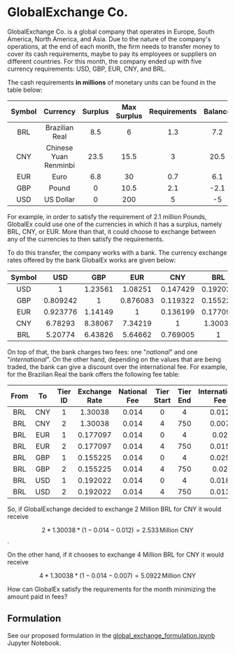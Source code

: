 # GlobalExchange Co.

GlobalExchange Co. is a global company that operates in Europe, South America, North America, and Asia. Due to the nature of the company's operations, at the end of each month, the firm needs to transfer money to cover its cash requirements, maybe to pay its employees or suppliers on different countries.
For this month, the company ended up with five currency requirements: USD, GBP, EUR, CNY, and BRL.

The cash requirements **in millions** of monetary units can be found in the table below:

| Symbol |       Currency        | Surplus | Max Surplus | Requirements | Balance |
| :----: | :-------------------: | :-----: | :---------: | :----------: | :-----: |
|  BRL   |    Brazilian Real     |   8.5   |      6      |     1.3      |   7.2   |
|  CNY   | Chinese Yuan Renminbi |  23.5   |    15.5     |      3       |  20.5   |
|  EUR   |         Euro          |   6.8   |     30      |     0.7      |   6.1   |
|  GBP   |         Pound         |    0    |    10.5     |     2.1      |  -2.1   |
|  USD   |       US Dollar       |    0    |     200     |      5       |   -5    |

For example, in order to satisfy the requirement of 2.1 million Pounds, GlobalEx could use one of the currencies in which it has a surplus, namely BRL, CNY, or EUR. More than that, it could choose to exchange between any of the currencies to then satisfy the requirements.

To do this transfer, the company works with a bank. The currency exchange rates offered by the bank GlobalEx works are given below:

| Symbol |   USD    |   GBP   |   EUR    |   CNY    |   BRL    |
| :----: | :------: | :-----: | :------: | :------: | :------: |
|  USD   |    1     | 1.23561 | 1.08251  | 0.147429 | 0.192022 |
|  GBP   | 0.809242 |    1    | 0.876083 | 0.119322 | 0.155225 |
|  EUR   | 0.923776 | 1.14149 |    1     | 0.136199 | 0.177097 |
|  CNY   | 6.78293  | 8.38067 | 7.34219  |    1     | 1.30038  |
|  BRL   | 5.20774  | 6.43826 | 5.64662  | 0.769005 |    1     |

On top of that, the bank charges two fees: one "_national_" and one "_international_". On the other hand, depending on the values that are being traded, the bank can give a discount over the international fee. For example, for the Brazilian Real the bank offers the following fee table:

| From | To  | Tier ID | Exchange Rate | National Fee | Tier Start | Tier End | International Fee |
| :--: | :-: | :-----: | :-----------: | :----------: | :--------: | :------: | :---------------: |
| BRL  | CNY |    1    |    1.30038    |    0.014     |     0      |    4     |       0.012       |
| BRL  | CNY |    2    |    1.30038    |    0.014     |     4      |   750    |       0.007       |
| BRL  | EUR |    1    |   0.177097    |    0.014     |     0      |    4     |       0.02        |
| BRL  | EUR |    2    |   0.177097    |    0.014     |     4      |   750    |       0.015       |
| BRL  | GBP |    1    |   0.155225    |    0.014     |     0      |    4     |       0.025       |
| BRL  | GBP |    2    |   0.155225    |    0.014     |     4      |   750    |       0.02        |
| BRL  | USD |    1    |   0.192022    |    0.014     |     0      |    4     |       0.018       |
| BRL  | USD |    2    |   0.192022    |    0.014     |     4      |   750    |       0.013       |

So, if GlobalExchange decided to exchange 2 Million BRL for CNY it would receive

$$2 * 1.30038 * (1-0.014 - 0.012) = 2.533 \, \text{Million CNY}$$.

On the other hand, if it chooses to exchange 4 Million BRL for CNY it would receive

$$4 * 1.30038 * (1-0.014 - 0.007) = 5.0922 \, \text{Million CNY}$$

How can GlobalEx satisfy the requirements for the month minimizing the amount paid in fees?

## Formulation

See our proposed formulation in the [global_exchange_formulation.ipynb](docs/global-exchange_formulation.ipynb) Jupyter Notebook.
